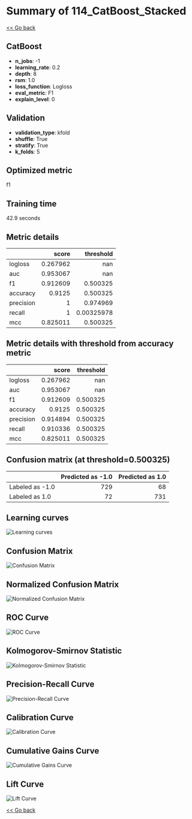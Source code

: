 # Summary of 114_CatBoost_Stacked

[<< Go back](../README.md)


## CatBoost
- **n_jobs**: -1
- **learning_rate**: 0.2
- **depth**: 8
- **rsm**: 1.0
- **loss_function**: Logloss
- **eval_metric**: F1
- **explain_level**: 0

## Validation
 - **validation_type**: kfold
 - **shuffle**: True
 - **stratify**: True
 - **k_folds**: 5

## Optimized metric
f1

## Training time

42.9 seconds

## Metric details
|           |    score |    threshold |
|:----------|---------:|-------------:|
| logloss   | 0.267962 | nan          |
| auc       | 0.953067 | nan          |
| f1        | 0.912609 |   0.500325   |
| accuracy  | 0.9125   |   0.500325   |
| precision | 1        |   0.974969   |
| recall    | 1        |   0.00325978 |
| mcc       | 0.825011 |   0.500325   |


## Metric details with threshold from accuracy metric
|           |    score |   threshold |
|:----------|---------:|------------:|
| logloss   | 0.267962 |  nan        |
| auc       | 0.953067 |  nan        |
| f1        | 0.912609 |    0.500325 |
| accuracy  | 0.9125   |    0.500325 |
| precision | 0.914894 |    0.500325 |
| recall    | 0.910336 |    0.500325 |
| mcc       | 0.825011 |    0.500325 |


## Confusion matrix (at threshold=0.500325)
|                 |   Predicted as -1.0 |   Predicted as 1.0 |
|:----------------|--------------------:|-------------------:|
| Labeled as -1.0 |                 729 |                 68 |
| Labeled as 1.0  |                  72 |                731 |

## Learning curves
![Learning curves](learning_curves.png)
## Confusion Matrix

![Confusion Matrix](confusion_matrix.png)


## Normalized Confusion Matrix

![Normalized Confusion Matrix](confusion_matrix_normalized.png)


## ROC Curve

![ROC Curve](roc_curve.png)


## Kolmogorov-Smirnov Statistic

![Kolmogorov-Smirnov Statistic](ks_statistic.png)


## Precision-Recall Curve

![Precision-Recall Curve](precision_recall_curve.png)


## Calibration Curve

![Calibration Curve](calibration_curve_curve.png)


## Cumulative Gains Curve

![Cumulative Gains Curve](cumulative_gains_curve.png)


## Lift Curve

![Lift Curve](lift_curve.png)



[<< Go back](../README.md)
